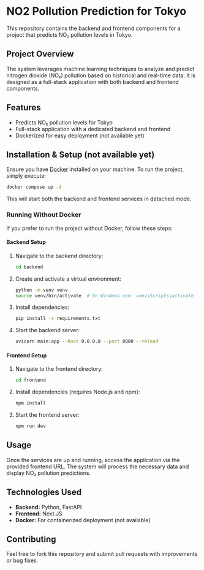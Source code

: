 # NO2 Pollution Prediction for Tokyo

This repository contains the backend and frontend components for a project that predicts NO₂ pollution levels in Tokyo.

## Project Overview
The system leverages machine learning techniques to analyze and predict nitrogen dioxide (NO₂) pollution based on historical and real-time data. It is designed as a full-stack application with both backend and frontend components.

## Features
- Predicts NO₂ pollution levels for Tokyo
- Full-stack application with a dedicated backend and frontend
- Dockerized for easy deployment (not available yet)

## Installation & Setup (not available yet)
Ensure you have [Docker](https://www.docker.com/) installed on your machine. To run the project, simply execute:

```sh
docker compose up -d
```

This will start both the backend and frontend services in detached mode.

### Running Without Docker
If you prefer to run the project without Docker, follow these steps:

#### Backend Setup
1. Navigate to the backend directory:
   ```sh
   cd backend
   ```
2. Create and activate a virtual environment:
   ```sh
   python -m venv venv
   source venv/bin/activate  # On Windows use: venv\Scripts\activate
   ```
3. Install dependencies:
   ```sh
   pip install -r requirements.txt
   ```
4. Start the backend server:
   ```sh
   uvicorn main:app --host 0.0.0.0 --port 8000 --reload
   ```

#### Frontend Setup
1. Navigate to the frontend directory:
   ```sh
   cd frontend
   ```
2. Install dependencies (requires Node.js and npm):
   ```sh
   npm install
   ```
3. Start the frontend server:
   ```sh
   npm run dev
   ```

## Usage
Once the services are up and running, access the application via the provided frontend URL. The system will process the necessary data and display NO₂ pollution predictions.

## Technologies Used
- **Backend:** Python, FastAPI
- **Frontend:** Next.JS
- **Docker:** For containerized deployment (not available)

## Contributing
Feel free to fork this repository and submit pull requests with improvements or bug fixes.

